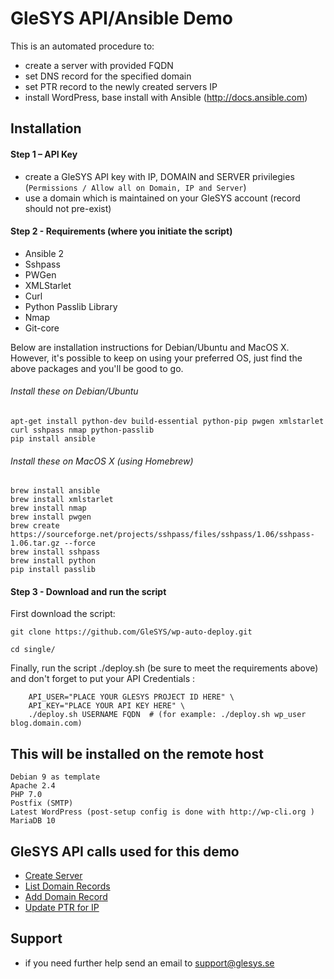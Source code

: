 # GleSYS API/Ansible Demo

This is an automated procedure to:

  * create a server with provided FQDN
  * set DNS record for the specified domain
  * set PTR record to the newly created servers IP
  * install WordPress, base install with Ansible (http://docs.ansible.com)


## Installation


#### Step 1 – API Key

   * create a GleSYS API key with IP, DOMAIN and SERVER privilegies (`Permissions / Allow all on Domain, IP and Server`)
   * use a domain which is maintained on your GleSYS account (record should not pre-exist)


#### Step 2 - Requirements (where you initiate the script)

   * Ansible 2
   * Sshpass
   * PWGen
   * XMLStarlet
   * Curl
   * Python Passlib Library
   * Nmap
   * Git-core

Below are installation instructions for Debian/Ubuntu and MacOS X. However, it's possible to keep on using your preferred OS, just find the above packages and you'll be good to go.


###### Install these on Debian/Ubuntu


	apt-get install python-dev build-essential python-pip pwgen xmlstarlet curl sshpass nmap python-passlib
	pip install ansible


###### Install these on MacOS X (using Homebrew)


	brew install ansible
	brew install xmlstarlet
	brew install nmap
	brew install pwgen
	brew create https://sourceforge.net/projects/sshpass/files/sshpass/1.06/sshpass-1.06.tar.gz --force
	brew install sshpass
	brew install python
	pip install passlib


#### Step 3 - Download and run the script

First download the script:


	git clone https://github.com/GleSYS/wp-auto-deploy.git

	cd single/

Finally, run the script ./deploy.sh (be sure to meet the requirements above) and don't forget to put your API Credentials :

```
	API_USER="PLACE YOUR GLESYS PROJECT ID HERE" \
	API_KEY="PLACE YOUR API KEY HERE" \
	./deploy.sh USERNAME FQDN  # (for example: ./deploy.sh wp_user blog.domain.com)
```


## This will be installed on the remote host


	Debian 9 as template
	Apache 2.4
	PHP 7.0
	Postfix (SMTP)
	Latest WordPress (post-setup config is done with http://wp-cli.org )
	MariaDB 10


## GleSYS API calls used for this demo


   * [Create Server](https://github.com/GleSYS/API/wiki/Full-API-Documentation#servercreate)
   * [List Domain Records](https://github.com/GleSYS/API/wiki/Full-API-Documentation#domainlistrecords)
   * [Add Domain Record](https://github.com/GleSYS/API/wiki/Full-API-Documentation#domainaddrecord)
   * [Update PTR for IP](https://github.com/GleSYS/API/wiki/Full-API-Documentation#ipsetptr)


## Support

   * if you need further help send an email to support@glesys.se
